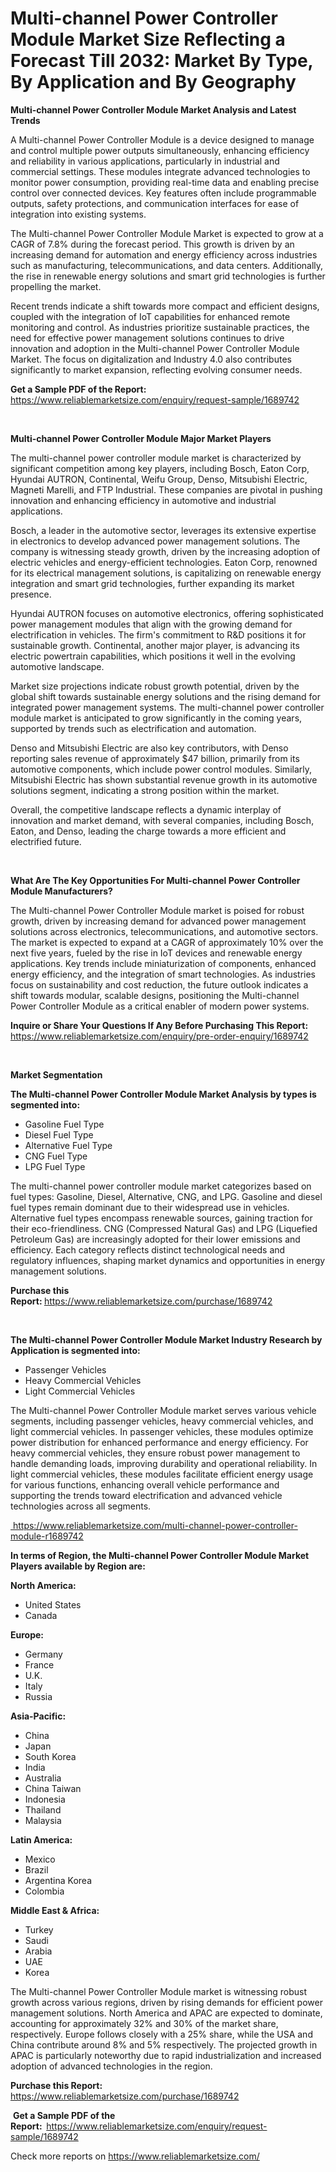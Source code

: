 <p><h1>Multi-channel Power Controller Module Market Size Reflecting a Forecast Till 2032: Market By Type, By Application and By Geography</h1></p><p><strong>Multi-channel Power Controller Module Market Analysis and Latest Trends</strong></p>
<p><p>A Multi-channel Power Controller Module is a device designed to manage and control multiple power outputs simultaneously, enhancing efficiency and reliability in various applications, particularly in industrial and commercial settings. These modules integrate advanced technologies to monitor power consumption, providing real-time data and enabling precise control over connected devices. Key features often include programmable outputs, safety protections, and communication interfaces for ease of integration into existing systems.</p><p>The Multi-channel Power Controller Module Market is expected to grow at a CAGR of 7.8% during the forecast period. This growth is driven by an increasing demand for automation and energy efficiency across industries such as manufacturing, telecommunications, and data centers. Additionally, the rise in renewable energy solutions and smart grid technologies is further propelling the market. </p><p>Recent trends indicate a shift towards more compact and efficient designs, coupled with the integration of IoT capabilities for enhanced remote monitoring and control. As industries prioritize sustainable practices, the need for effective power management solutions continues to drive innovation and adoption in the Multi-channel Power Controller Module Market. The focus on digitalization and Industry 4.0 also contributes significantly to market expansion, reflecting evolving consumer needs.</p></p>
<p><strong>Get a Sample PDF of the Report:&nbsp;</strong> <a href="https://www.reliablemarketsize.com/enquiry/request-sample/1689742?utm_campaign=3431&utm_medium=2&utm_source=Github&utm_content=ia&utm_term=26032025&utm_id=multi-channel-power-controller-module">https://www.reliablemarketsize.com/enquiry/request-sample/1689742</a></p>
<p>&nbsp;</p>
<p><strong>Multi-channel Power Controller Module Major Market Players</strong></p>
<p><p>The multi-channel power controller module market is characterized by significant competition among key players, including Bosch, Eaton Corp, Hyundai AUTRON, Continental, Weifu Group, Denso, Mitsubishi Electric, Magneti Marelli, and FTP Industrial. These companies are pivotal in pushing innovation and enhancing efficiency in automotive and industrial applications.</p><p>Bosch, a leader in the automotive sector, leverages its extensive expertise in electronics to develop advanced power management solutions. The company is witnessing steady growth, driven by the increasing adoption of electric vehicles and energy-efficient technologies. Eaton Corp, renowned for its electrical management solutions, is capitalizing on renewable energy integration and smart grid technologies, further expanding its market presence.</p><p>Hyundai AUTRON focuses on automotive electronics, offering sophisticated power management modules that align with the growing demand for electrification in vehicles. The firm's commitment to R&D positions it for sustainable growth. Continental, another major player, is advancing its electric powertrain capabilities, which positions it well in the evolving automotive landscape.</p><p>Market size projections indicate robust growth potential, driven by the global shift towards sustainable energy solutions and the rising demand for integrated power management systems. The multi-channel power controller module market is anticipated to grow significantly in the coming years, supported by trends such as electrification and automation.</p><p>Denso and Mitsubishi Electric are also key contributors, with Denso reporting sales revenue of approximately $47 billion, primarily from its automotive components, which include power control modules. Similarly, Mitsubishi Electric has shown substantial revenue growth in its automotive solutions segment, indicating a strong position within the market.</p><p>Overall, the competitive landscape reflects a dynamic interplay of innovation and market demand, with several companies, including Bosch, Eaton, and Denso, leading the charge towards a more efficient and electrified future.</p></p>
<p>&nbsp;</p>
<p><strong>What Are The Key Opportunities For Multi-channel Power Controller Module Manufacturers?</strong></p>
<p><p>The Multi-channel Power Controller Module market is poised for robust growth, driven by increasing demand for advanced power management solutions across electronics, telecommunications, and automotive sectors. The market is expected to expand at a CAGR of approximately 10% over the next five years, fueled by the rise in IoT devices and renewable energy applications. Key trends include miniaturization of components, enhanced energy efficiency, and the integration of smart technologies. As industries focus on sustainability and cost reduction, the future outlook indicates a shift towards modular, scalable designs, positioning the Multi-channel Power Controller Module as a critical enabler of modern power systems.</p></p>
<p><strong>Inquire or Share Your Questions If Any Before Purchasing This Report:</strong> <a href="https://www.reliablemarketsize.com/enquiry/pre-order-enquiry/1689742?utm_campaign=3431&utm_medium=2&utm_source=Github&utm_content=ia&utm_term=26032025&utm_id=multi-channel-power-controller-module">https://www.reliablemarketsize.com/enquiry/pre-order-enquiry/1689742</a></p>
<p>&nbsp;</p>
<p><strong>Market Segmentation</strong></p>
<p><strong>The Multi-channel Power Controller Module Market Analysis by types is segmented into:</strong></p>
<p><ul><li>Gasoline Fuel Type</li><li>Diesel Fuel Type</li><li>Alternative Fuel Type</li><li>CNG Fuel Type</li><li>LPG Fuel Type</li></ul></p>
<p><p>The multi-channel power controller module market categorizes based on fuel types: Gasoline, Diesel, Alternative, CNG, and LPG. Gasoline and diesel fuel types remain dominant due to their widespread use in vehicles. Alternative fuel types encompass renewable sources, gaining traction for their eco-friendliness. CNG (Compressed Natural Gas) and LPG (Liquefied Petroleum Gas) are increasingly adopted for their lower emissions and efficiency. Each category reflects distinct technological needs and regulatory influences, shaping market dynamics and opportunities in energy management solutions.</p></p>
<p><strong>Purchase this Report:&nbsp;</strong><a href="https://www.reliablemarketsize.com/purchase/1689742?utm_campaign=3431&utm_medium=2&utm_source=Github&utm_content=ia&utm_term=26032025&utm_id=multi-channel-power-controller-module">https://www.reliablemarketsize.com/purchase/1689742</a></p>
<p>&nbsp;</p>
<p><strong>The Multi-channel Power Controller Module Market Industry Research by Application is segmented into:</strong></p>
<p><ul><li>Passenger Vehicles</li><li>Heavy Commercial Vehicles</li><li>Light Commercial Vehicles</li></ul></p>
<p><p>The Multi-channel Power Controller Module market serves various vehicle segments, including passenger vehicles, heavy commercial vehicles, and light commercial vehicles. In passenger vehicles, these modules optimize power distribution for enhanced performance and energy efficiency. For heavy commercial vehicles, they ensure robust power management to handle demanding loads, improving durability and operational reliability. In light commercial vehicles, these modules facilitate efficient energy usage for various functions, enhancing overall vehicle performance and supporting the trends toward electrification and advanced vehicle technologies across all segments.</p></p>
<p><a href="https://www.reliablemarketsize.com/multi-channel-power-controller-module-r1689742?utm_campaign=3431&utm_medium=2&utm_source=Github&utm_content=ia&utm_term=26032025&utm_id=multi-channel-power-controller-module">&nbsp;https://www.reliablemarketsize.com/multi-channel-power-controller-module-r1689742</a></p>
<p><strong>In terms of Region, the Multi-channel Power Controller Module Market Players available by Region are:</strong></p>
<p>
    <p> <strong> North America: </strong>
        <ul>
            <li>United States</li>
            <li>Canada</li>
        </ul>
        </p> 
    <p> <strong> Europe: </strong>
        <ul>
            <li>Germany</li>
            <li>France</li>
            <li>U.K.</li>
            <li>Italy</li>
            <li>Russia</li>
        </ul>
        </p> 
    <p> <strong> Asia-Pacific: </strong>
        <ul>
            <li>China</li>
            <li>Japan</li>
            <li>South Korea</li>
            <li>India</li>
            <li>Australia</li>
            <li>China Taiwan</li>
            <li>Indonesia</li>
            <li>Thailand</li>
            <li>Malaysia</li>
        </ul>
        </p> 
    <p> <strong> Latin America: </strong>
        <ul>
            <li>Mexico</li>
            <li>Brazil</li>
            <li>Argentina Korea</li>
            <li>Colombia</li>
        </ul>
        </p> 
    <p> <strong> Middle East & Africa: </strong>
        <ul>
            <li>Turkey</li>
            <li>Saudi</li>
            <li>Arabia</li>
            <li>UAE</li>
            <li>Korea</li>
        </ul>
    </p>
    </p>
<p><p>The Multi-channel Power Controller Module market is witnessing robust growth across various regions, driven by rising demands for efficient power management solutions. North America and APAC are expected to dominate, accounting for approximately 32% and 30% of the market share, respectively. Europe follows closely with a 25% share, while the USA and China contribute around 8% and 5% respectively. The projected growth in APAC is particularly noteworthy due to rapid industrialization and increased adoption of advanced technologies in the region.</p></p>
<p><strong>Purchase this Report: </strong><a href="https://www.reliablemarketsize.com/purchase/1689742?utm_campaign=3431&utm_medium=2&utm_source=Github&utm_content=ia&utm_term=26032025&utm_id=multi-channel-power-controller-module">https://www.reliablemarketsize.com/purchase/1689742</a></p>
<p>&nbsp;<strong>Get a Sample PDF of the Report:&nbsp;&nbsp;</strong><a href="https://www.reliablemarketsize.com/enquiry/request-sample/1689742?utm_campaign=3431&utm_medium=2&utm_source=Github&utm_content=ia&utm_term=26032025&utm_id=multi-channel-power-controller-module">https://www.reliablemarketsize.com/enquiry/request-sample/1689742</a></p>
<p><strong></strong></p>
<p>Check more reports on <a href="https://www.reliablemarketsize.com/?utm_campaign=3431&utm_medium=2&utm_source=Github&utm_content=ia&utm_term=26032025&utm_id=multi-channel-power-controller-module">https://www.reliablemarketsize.com/</a></p>